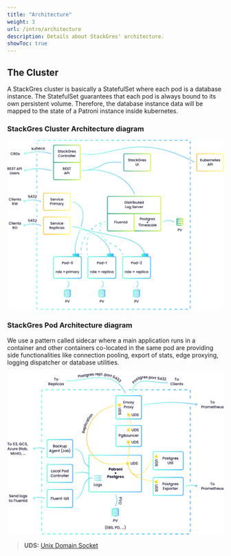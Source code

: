 ```yaml
---
title: "Architecture"
weight: 3
url: /intro/architecture
description: Details about StackGres' architecture.
showToc: true
---
```


<!-- TODO
show the broad architecture in a diagram:
- operator
- cluster
-> not too much detail
-->

## The Cluster

A StackGres cluster is basically a StatefulSet where each pod is a database instance. The
 StatefulSet guarantees that each pod is always bound to its own persistent volume. Therefore, the
 database instance data will be mapped to the state of a Patroni instance inside kubernetes.

### StackGres Cluster Architecture diagram

![SG Architecture](SG_StackGres_Architecture.png "StackGres-General_Architecture")


<!-- TODO
show the anatomy of a pod
-->


### StackGres Pod Architecture diagram

We use a pattern called sidecar where a main application runs in a container and other containers co-located in the same pod
 are providing side functionalities like connection pooling, export of stats, edge proxying,
 logging dispatcher or database utilities.
 
![Pod Architecture](SG_Diagram-Anatomy_of_the_Pod.png "Pod Architecture")

> **UDS:** [Unix Domain Socket](https://en.wikipedia.org/wiki/Unix_domain_socket)

